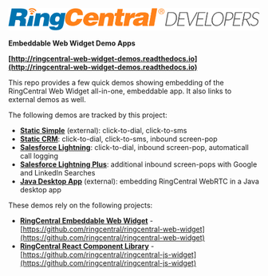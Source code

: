 [![](assets/rc-developers_logo.png)](https://developer.ringcentral.com)

**Embeddable Web Widget Demo Apps**

**[http://ringcentral-web-widget-demos.readthedocs.io](http://ringcentral-web-widget-demos.readthedocs.io)**

This repo provides a few quick demos showing embedding of the RingCentral Web Widget all-in-one, embeddable app. It also links to external demos as well.

The following demos are tracked by this project:

* **[Static Simple](static_simple/tutorial/index.md)** (external): click-to-dial, click-to-sms
* **[Static CRM](static_crm/tutorial/index.md)**: click-to-dial, click-to-sms, inbound screen-pop
* **[Salesforce Lightning](salesforce_lightning/tutorial/index.md)**: click-to-dial, inbound screen-pop, automaticall call logging
* **[Salesforce Lightning Plus](salesforce_lightning_more/index.md)**: additional inbound screen-pops with Google and LinkedIn Searches
* **[Java Desktop App](java_desktop_app/index.md)** (external): embedding RingCentral WebRTC in a Java desktop app

These demos rely on the following projects:

* **[RingCentral Embeddable Web Widget](https://github.com/ringcentral/ringcentral-web-widget)** - [https://github.com/ringcentral/ringcentral-web-widget](https://github.com/ringcentral/ringcentral-web-widget)
* **[RingCentral React Component Library](https://github.com/ringcentral/ringcentral-js-widget)** - [https://github.com/ringcentral/ringcentral-js-widget](https://github.com/ringcentral/ringcentral-js-widget)
